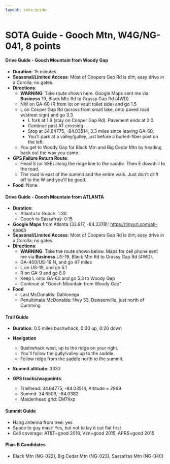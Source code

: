 ```yaml
---
layout: sota-guide
---
```

# SOTA Guide - Gooch Mtn, W4G/NG-041, 8 points

#### Drive Guide - Gooch Mountain from Woody Gap

- **Duration**: 15 minutes
- **Seasonal/Limited Access**: Most of Coopers Gap Rd is dirt; easy drive in a Corolla; no gates.
- **Directions**:
  - **WARNING**: Take route shown here. Google Maps sent me via **Business** 19, Black Mtn Rd to Grassy Gap Rd (4WD).  
  - NW on GA-60 (R from lot on vault toilet side) and go 1.5
  - L on Cooper Gap Rd (across from small lake, onto paved road w/street sign) and go 3.3
    - L fork at 1.6 (stay on Cooper Gap Rd). Pavement ends at 2.0.
    - Continue past AT crossing 
    - Stop at 34.64775, -84.03514, 3.3 miles since leaving GA-60. 
    - You'll park at a valley/gulley, just before a buried-fiber post on the left.
  - You get to Woody Gap for Black Mtn and Big Cedar Mtn by heading back out the way you came.
- **GPS Failure Return Route**: 
  - Head S (or SSE) along the ridge line to the saddle. Then E downhill to the road.
  - The road is east of the summit and the entire walk.  Just don't drift off to the W and you'll be good.
- **Food**: None

#### Drive Guide - Gooch Mountain from ATLANTA

* **Duration**: 
    * Atlanta to Gooch: 1:30
    * Gooch to Sassafras: 0:15
* **Google Maps** from Atlanta (33.917, -84.3378): https://tinyurl.com/atl-gooch
* **Seasonal/Limited Access**: Most of Coopers Gap Rd is dirt; easy drive in a Corolla; no gates.
* **Directions**:
    * **WARNING**: Take the route shown below. Maps for cell phone sent me via **Business** US-19, Black Mtn Rd to Grassy Gap Rd (4WD).  
    * GA-400/US-19 N, and go 47 miles
    * L on US-19, and go 5.1
    * R on GA-9 and go 8.0
    * Keep L onto GA-60 and go 5.3 to Woody Gap
    * Continue at "Gooch Mountain from Woody Gap"
* **Food**
    * Last McDonalds: Dahlonega
    * Penultimate McDonalds: Hwy 53, Dawsonville, just north of Cumming

#### Trail Guide

* **Duration**: 0.5 miles bushwhack, 0:30 up, 0:20 down
* **Navigation**
    * Bushwhack west, up to the ridge on your right.
    * You'll follow the gully/valley up to the saddle.
    * Follow ridge from the saddle north to the summit.

* **Summit altitude**: 3333
* **GPS tracks/waypoints**:
    * Trailhead: 34.64775, -84.03514, Altitude = 2969
    * Summit: 34.6509, -84.0382
    * Maidenhead grid: EM74xp

#### Summit Guide

* Hang antenna from tree: yes
* Space to guy mast: Yes, but not to lay it out flat first
* Cell coverage: AT&T=good 2016, Vzn=good 2015, APRS=good 2015

#### Plan-B Candidates

* Black Mtn (NG-022), Big Cedar Mtn (NG-023), Sassafras Mtn (NG-040)
